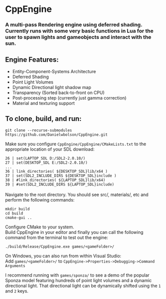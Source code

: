 # CppEngine

### A multi-pass Rendering engine using deferred shading. Currently runs with some very basic functions in Lua for the user to spawn lights and gameobjects and interact with the sun.

## Engine Features:  
- Entity-Component-Systems Architecture
- Deferred Shading
- Point Light Volumes
- Dynamic Directional light shadow map
- Transparency (Sorted back-to-front on CPU)
- Post-processing step (currently just gamma correction)
- Material and texturing support


## To clone, build, and run:  
```
git clone --recurse-submodules https://github.com/Danielwbolson/CppEngine.git
```
Make sure you configure `CppEngine/CppEngine/CMakeLists.txt` to the appropriate location of your SDL download:  

`26 | set(LAPTOP_SDL D:/SDL2-2.0.10/)`  
`27 | set(DESKTOP_SDL E:/SDL2-2.0.10/)`  
`...`  
`36 | link_directories( ${DESKTOP_SDL}lib/x64 )`  
`37 | set(SDL2_INCLUDE_DIRS ${DESKTOP_SDL}include )`  
`38 | #link_directories( ${LAPTOP_SDL}lib/x64)`  
`39 | #set(SDL2_INCLUDE_DIRS ${LAPTOP_SDL}include)`  
<br/>
Navigate to the root directory. You should see src/, materials/, etc and perform the following commands:
```
mkdir build
cd build
cmake-gui ..
```
Configure CMake to your system.  
Build CppEngine in your editor and finally you can call the following command from the terminal to test out the engine:
```
./build/Release/CppEngine.exe games/<gameFolder>/
```
On Windows, you can also run from within Visual Studio:  
Add `games/<gameFolder>/` to `CppEngine->Properties->Debugging->Command Arguments`

I recommend running with `games/sponza/` to see a demo of the popular Sponza model featuring hundreds of point light volumes and a  dynamic directional light. That directional light can be dynamically shifted using the `1` and `2` keys.
